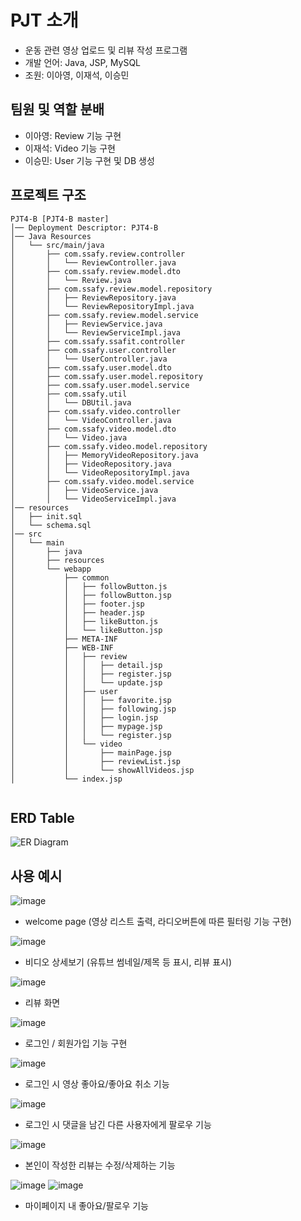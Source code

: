 # PJT 소개 
- 운동 관련 영상 업로드 및 리뷰 작성 프로그램
- 개발 언어: Java, JSP, MySQL
- 조원: 이아영, 이재석, 이승민 

## 팀원 및 역할 분배
- 이아영: Review 기능 구현
- 이재석: Video 기능 구현
- 이승민: User 기능 구현 및 DB 생성

## 프로젝트 구조 
```
PJT4-B [PJT4-B master]
│── Deployment Descriptor: PJT4-B
│── Java Resources
│   └── src/main/java
│       ├── com.ssafy.review.controller
│       │   └── ReviewController.java
│       ├── com.ssafy.review.model.dto
│       │   └── Review.java
│       ├── com.ssafy.review.model.repository
│       │   ├── ReviewRepository.java
│       │   └── ReviewRepositoryImpl.java
│       ├── com.ssafy.review.model.service
│       │   ├── ReviewService.java
│       │   └── ReviewServiceImpl.java
│       ├── com.ssafy.ssafit.controller
│       ├── com.ssafy.user.controller
│       │   └── UserController.java
│       ├── com.ssafy.user.model.dto
│       ├── com.ssafy.user.model.repository
│       ├── com.ssafy.user.model.service
│       ├── com.ssafy.util
│       │   └── DBUtil.java
│       ├── com.ssafy.video.controller
│       │   └── VideoController.java
│       ├── com.ssafy.video.model.dto
│       │   └── Video.java
│       ├── com.ssafy.video.model.repository
│       │   ├── MemoryVideoRepository.java
│       │   ├── VideoRepository.java
│       │   └── VideoRepositoryImpl.java
│       ├── com.ssafy.video.model.service
│       │   ├── VideoService.java
│       │   └── VideoServiceImpl.java
│── resources
│   ├── init.sql
│   └── schema.sql
│── src
│   └── main
│       ├── java
│       ├── resources
│       └── webapp
│           ├── common
│           │   ├── followButton.js
│           │   ├── followButton.jsp
│           │   ├── footer.jsp
│           │   ├── header.jsp
│           │   ├── likeButton.js
│           │   └── likeButton.jsp
│           ├── META-INF
│           ├── WEB-INF
│           │   ├── review
│           │   │   ├── detail.jsp
│           │   │   ├── register.jsp
│           │   │   └── update.jsp
│           │   ├── user
│           │   │   ├── favorite.jsp
│           │   │   ├── following.jsp
│           │   │   ├── login.jsp
│           │   │   ├── mypage.jsp
│           │   │   └── register.jsp
│           │   └── video
│           │       ├── mainPage.jsp
│           │       ├── reviewList.jsp
│           │       └── showAllVideos.jsp
│           └── index.jsp


```
## ERD Table
![ER Diagram](https://github.com/user-attachments/assets/0823ddc2-2459-4938-bca1-9af2e73935c2)

## 사용 예시
![image](https://github.com/user-attachments/assets/3d28542b-53ea-4d9b-a2de-c05788ac2b96)
- welcome page (영상 리스트 출력, 라디오버튼에 따른 필터링 기능 구현)

![image](https://github.com/user-attachments/assets/34e65308-2b61-4e1d-88b1-8d96c787b4e4)
- 비디오 상세보기 (유튜브 썸네일/제목 등 표시, 리뷰 표시)
  
![image](https://github.com/user-attachments/assets/aa10138b-98f8-4203-9803-2b7803463e6f)
- 리뷰 화면
  
![image](https://github.com/user-attachments/assets/2cf679a8-4c9a-4190-83c2-702c07a63dc6)
- 로그인 / 회원가입 기능 구현
  
![image](https://github.com/user-attachments/assets/a7683427-b963-4489-b516-70f0bb34d485)
- 로그인 시 영상 좋아요/좋아요 취소 기능
  
![image](https://github.com/user-attachments/assets/0e9b56b2-adc0-4722-8b78-d86912827d78)
- 로그인 시 댓글을 남긴 다른 사용자에게 팔로우 기능
  
![image](https://github.com/user-attachments/assets/f794aae9-f691-462f-802a-43d0201215b6)
- 본인이 작성한 리뷰는 수정/삭제하는 기능
  
![image](https://github.com/user-attachments/assets/5db7797b-8b17-4f97-b887-9b1d4ea1a1f3)
![image](https://github.com/user-attachments/assets/6613a346-1f7b-4269-852d-062b48ce6b54)
- 마이페이지 내 좋아요/팔로우 기능

